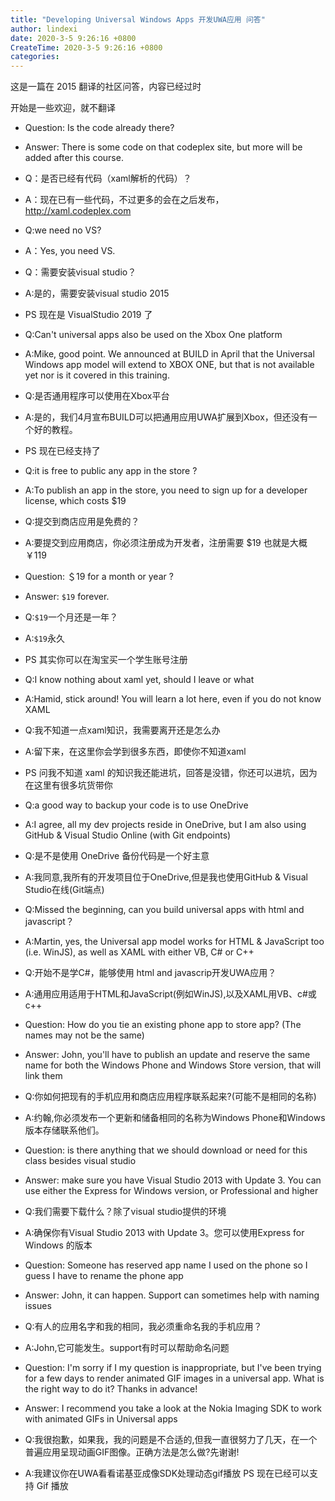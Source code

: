 ```yaml
---
title: "Developing Universal Windows Apps 开发UWA应用 问答"
author: lindexi
date: 2020-3-5 9:26:16 +0800
CreateTime: 2020-3-5 9:26:16 +0800
categories: 
---
```


这是一篇在 2015 翻译的社区问答，内容已经过时

<!--more-->



开始是一些欢迎，就不翻译

- Question: Is the code already there? 
- Answer: There is some code on that codeplex site, but more will be added after this course.

- Q：是否已经有代码（xaml解析的代码）？
- A：现在已有一些代码，不过更多的会在之后发布，http://xaml.codeplex.com

- Q:we need no VS?
- A：Yes, you need VS.

- Q：需要安装visual studio？
- A:是的，需要安装visual studio 2015
- PS 现在是 VisualStudio 2019 了

- Q:Can't universal apps also be used on the Xbox One platform
- A:Mike, good point. We announced at BUILD in April that the Universal Windows app model will extend to XBOX ONE, but that is not available yet nor is it covered in this training.

- Q:是否通用程序可以使用在Xbox平台
- A:是的，我们4月宣布BUILD可以把通用应用UWA扩展到Xbox，但还没有一个好的教程。
- PS 现在已经支持了 

- Q:it is free to public any app in the store ?
- A:To publish an app in the store, you need to sign up for a developer license, which costs $19

- Q:提交到商店应用是免费的？
- A:要提交到应用商店，你必须注册成为开发者，注册需要 $19 也就是大概 ￥119

- Question: ＄19  for a month or year ? 
- Answer: `$19` forever.

- Q:`$19`一个月还是一年？
- A:`$19`永久
- PS 其实你可以在淘宝买一个学生账号注册

- Q:I know nothing about xaml yet, should I leave or what
- A:Hamid, stick around! You will learn a lot here, even if you do not know XAML

- Q:我不知道一点xaml知识，我需要离开还是怎么办
- A:留下来，在这里你会学到很多东西，即使你不知道xaml
- PS 问我不知道 xaml 的知识我还能进坑，回答是没错，你还可以进坑，因为在这里有很多坑货带你

- Q:a good way to backup your code is to use OneDrive
- A:I agree, all my dev projects reside in OneDrive, but I am also using GitHub & Visual Studio Online (with Git endpoints)

- Q:是不是使用 OneDrive 备份代码是一个好主意
- A:我同意,我所有的开发项目位于OneDrive,但是我也使用GitHub & Visual Studio在线(Git端点)

- Q:Missed the beginning, can you build universal apps with html and javascript？
- A:Martin, yes, the Universal app model works for HTML & JavaScript too (i.e. WinJS), as well as XAML with either VB, C# or C++

- Q:开始不是学C#，能够使用 html and javascrip开发UWA应用？
- A:通用应用适用于HTML和JavaScript(例如WinJS),以及XAML用VB、c#或c++

- Question: How do you tie an existing phone app to store app? (The names may not be the same) 
- Answer: John, you'll have to publish an update and reserve the same name for both the Windows Phone and Windows Store version, that will link them

- Q:你如何把现有的手机应用和商店应用程序联系起来?(可能不是相同的名称)
- A:约翰,你必须发布一个更新和储备相同的名称为Windows Phone和Windows版本存储联系他们。

- Question: is there anything that we should download or need for this class besides visual studio 
- Answer: make sure you have Visual Studio 2013 with Update 3. You can use either the Express for Windows version, or Professional and higher

- Q:我们需要下载什么？除了visual studio提供的环境
- A:确保你有Visual Studio 2013 with Update 3。您可以使用Express for Windows 的版本

- Question: Someone has reserved app name I used on the phone so I guess I have to rename the phone app 
- Answer: John, it can happen. Support can sometimes help with naming issues

- Q:有人的应用名字和我的相同，我必须重命名我的手机应用？
- A:John,它可能发生。support有时可以帮助命名问题

- Question: I'm sorry if I my question is inappropriate, but I've been trying for a few days to render animated GIF images in a universal app. What is the right way to do it? Thanks in advance! 
- Answer: I recommend you take a look at the Nokia Imaging SDK to work with animated GIFs in Universal apps

- Q:我很抱歉，如果我，我的问题是不合适的,但我一直很努力了几天，在一个普遍应用呈现动画GIF图像。正确方法是怎么做?先谢谢!
- A:我建议你在UWA看看诺基亚成像SDK处理动态gif播放
PS 现在已经可以支持 Gif 播放

